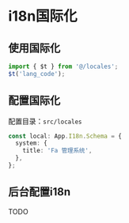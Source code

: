 # i18n国际化

## 使用国际化

```typescript
import { $t } from '@/locales';
$t('lang_code');
```

## 配置国际化

配置目录：`src/locales`

```typescript
const local: App.I18n.Schema = {
  system: {
    title: 'Fa 管理系统',
  },
};
```

## 后台配置i18n

TODO
